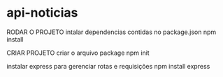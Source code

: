 # api-noticias

RODAR O PROJETO 
intalar dependencias contidas no package.json
npm install

CRIAR PROJETO
criar o arquivo package
npm init

instalar express para gerenciar rotas e requisições 
npm install express

